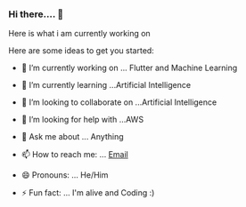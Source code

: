 ### Hi there.... 👋

Here is what i am currently working on

Here are some ideas to get you started:

- 🔭 I’m currently working on ... Flutter and Machine Learning
- 🌱 I’m currently learning ...Artificial Intelligence
- 👯 I’m looking to collaborate on ...Artificial Intelligence
- 🤔 I’m looking for help with ...AWS
- 💬 Ask me about ... Anything
- 📫 How to reach me: ... [Email](bharathroshan1998@gmail.com)
                            
- 😄 Pronouns: ... He/Him
- ⚡ Fun fact: ... I'm alive and Coding :)

